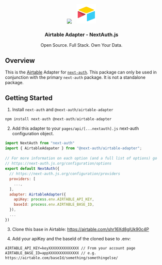 <p align="center">
   <br/>
   <a href="https://next-auth.js.org" target="_blank"><img height="64px" src="https://next-auth.js.org/img/logo/logo-sm.png" /></a>&nbsp;&nbsp;&nbsp;&nbsp;<img height="64px" src="airtable-logo.png" />
   <h3 align="center"><b>Airtable Adapter</b> - NextAuth.js</h3>
   <p align="center">
   Open Source. Full Stack. Own Your Data.
   </p>
</p>

## Overview

This is the [Airtable](https://airtable.com) Adapter for [`next-auth`](https://next-auth.js.org). This package can only be used in conjunction with the primary `next-auth` package. It is not a standalone package.

## Getting Started

1. Install `next-auth` and `@next-auth/airtable-adapter`

```js
npm install next-auth @next-auth/airtable-adapter
```

2. Add this adapter to your `pages/api/[...nextauth].js` next-auth configuration object.

```js
import NextAuth from "next-auth"
import { AirtableAdapater } from "@next-auth/airtable-adapter";

// For more information on each option (and a full list of options) go to
// https://next-auth.js.org/configuration/options
export default NextAuth({
  // https://next-auth.js.org/configuration/providers
  providers: [
    ...,
  ],
  adapter: AirtableAdapter({
    apiKey: process.env.AIRTABLE_API_KEY,
    baseId: process.env.AIRTABLE_BASE_ID,
  }),
  ...
})
```

3. Clone this base in Airtable: https://airtable.com/shr16Xd8glUk90c4P

4. Add your apiKey and the baseId of the cloned base to .env:

```
AIRTABLE_API_KEY=keyXXXXXXXXXXXXXX // From your account page
AIRTABLE_BASE_ID=appXXXXXXXXXXXXXX // e.g. https://airtable.com/baseId/something/somethingelse/
```
